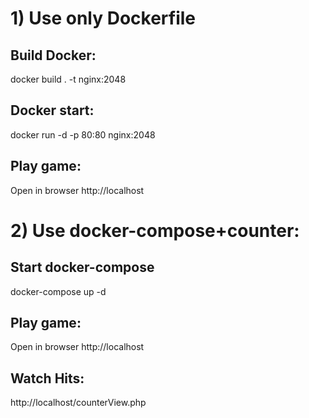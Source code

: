 # 1) Use only Dockerfile

## Build Docker:

docker build . -t nginx:2048

## Docker start:

docker run -d -p 80:80 nginx:2048

## Play game:

Open in browser http://localhost

# 2) Use docker-compose+counter: 

## Start docker-compose

docker-compose up -d

## Play game:

Open in browser http://localhost

## Watch Hits:

http://localhost/counterView.php